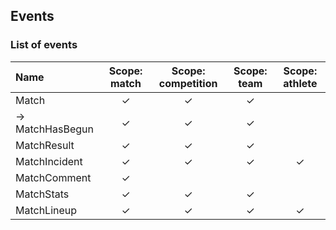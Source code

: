 ## Events

### List of events
|Name           |Scope: match|Scope: competition|Scope: team|Scope: athlete|
|:--------------|:----------:|:----------:|:----------:|:----------:|
|Match          |✓|✓|✓| |
|→ MatchHasBegun|✓|✓|✓| |
|MatchResult  |✓|✓|✓| |
|MatchIncident|✓|✓|✓|✓|
|MatchComment |✓| | | |
|MatchStats   |✓|✓|✓| |
|MatchLineup  |✓|✓|✓|✓|
